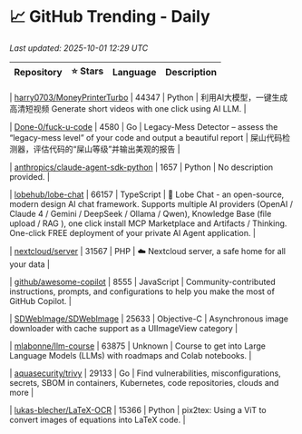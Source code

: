 # 📈 GitHub Trending - Daily

_Last updated: 2025-10-01 12:29 UTC_

| Repository | ⭐ Stars | Language | Description |
|------------|--------:|----------|-------------|

| [harry0703/MoneyPrinterTurbo](https://github.com/harry0703/MoneyPrinterTurbo) | 44347 | Python | 利用AI大模型，一键生成高清短视频 Generate short videos with one click using AI LLM. |

| [Done-0/fuck-u-code](https://github.com/Done-0/fuck-u-code) | 4580 | Go | Legacy-Mess Detector – assess the “legacy-mess level” of your code and output a beautiful report | 屎山代码检测器，评估代码的“屎山等级”并输出美观的报告 |

| [anthropics/claude-agent-sdk-python](https://github.com/anthropics/claude-agent-sdk-python) | 1657 | Python | No description provided. |

| [lobehub/lobe-chat](https://github.com/lobehub/lobe-chat) | 66157 | TypeScript | 🤯 Lobe Chat - an open-source, modern design AI chat framework. Supports multiple AI providers (OpenAI / Claude 4 / Gemini / DeepSeek / Ollama / Qwen), Knowledge Base (file upload / RAG ), one click install MCP Marketplace and Artifacts / Thinking. One-click FREE deployment of your private AI Agent application. |

| [nextcloud/server](https://github.com/nextcloud/server) | 31567 | PHP | ☁️ Nextcloud server, a safe home for all your data |

| [github/awesome-copilot](https://github.com/github/awesome-copilot) | 8555 | JavaScript | Community-contributed instructions, prompts, and configurations to help you make the most of GitHub Copilot. |

| [SDWebImage/SDWebImage](https://github.com/SDWebImage/SDWebImage) | 25633 | Objective-C | Asynchronous image downloader with cache support as a UIImageView category |

| [mlabonne/llm-course](https://github.com/mlabonne/llm-course) | 63875 | Unknown | Course to get into Large Language Models (LLMs) with roadmaps and Colab notebooks. |

| [aquasecurity/trivy](https://github.com/aquasecurity/trivy) | 29133 | Go | Find vulnerabilities, misconfigurations, secrets, SBOM in containers, Kubernetes, code repositories, clouds and more |

| [lukas-blecher/LaTeX-OCR](https://github.com/lukas-blecher/LaTeX-OCR) | 15366 | Python | pix2tex: Using a ViT to convert images of equations into LaTeX code. |
